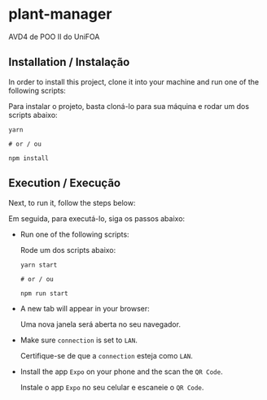# plant-manager 

 AVD4 de POO II do UniFOA

## Installation / Instalação

In order to install this project, clone it into your machine and run one of the following scripts: 

Para instalar o projeto, basta cloná-lo para sua máquina e rodar um dos scripts abaixo:

```
yarn

# or / ou

npm install
```

## Execution / Execução

Next, to run it, follow the steps below:

Em seguida, para executá-lo, siga os passos abaixo: 

 - Run one of the following scripts:
    
   Rode um dos scripts abaixo:

    ```
    yarn start

    # or / ou

    npm run start
    ```

- A new tab will appear in your browser:
  
  Uma nova janela será aberta no seu navegador.

- Make sure `connection` is set to `LAN`.
  
  Certifique-se de que a `connection` esteja como `LAN`.

- Install the app `Expo` on your phone and the scan the `QR Code`.

  Instale o app `Expo` no seu celular e escaneie o `QR Code`.

